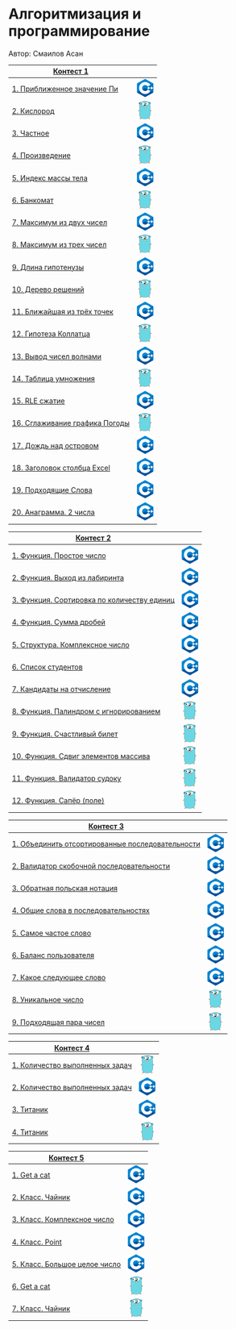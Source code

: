 # Алгоритмизация и программирование

Автор: Смаилов Асан

|[Контест 1](https://contest.yandex.ru/contest/52142/problems/) |  |
| --- | :-: |
| [1. Приближенное значение Пи](./contest_01/01/1.cpp) | ![](./img/cpp.png) |
| [2. Кислород](./contest_01/02/2.go) |  ![](./img/go.png) |
| [3. Частное](./contest_01/03/3.cpp) | ![](./img/cpp.png) |
| [4. Произведение](./contest_01/04/4.go) | ![](./img/go.png) |
| [5. Индекс массы тела](./contest_01/05/5.cpp) |  ![](./img/cpp.png) |
| [6. Банкомат](./contest_01/06/6.go) | ![](./img/go.png) |
| [7. Максимум из двух чисел](./contest_01/07/7.cpp) |  ![](./img/cpp.png) |
| [8. Максимум из трех чисел](./contest_01/08/8.go) | ![](./img/go.png) |
| [9. Длина гипотенузы](./contest_01/09/9.cpp) |  ![](./img/cpp.png) |
| [10. Дерево решений](./contest_01/10/10.go) | ![](./img/go.png) |
| [11. Ближайшая из трёх точек](./contest_01/11/11.cpp) |  ![](./img/cpp.png) |
| [12. Гипотеза Коллатца](./contest_01/12/12.go) | ![](./img/go.png) |
| [13. Вывод чисел волнами](./contest_01/13/13.cpp) |  ![](./img/cpp.png) |
| [14. Таблица умножения](./contest_01/14/14.go) | ![](./img/go.png) |
| [15. RLE сжатие](./contest_01/15/15.cpp) |  ![](./img/cpp.png) |
| [16. Сглаживание графика Погоды](./contest_01/16/16.go) | ![](./img/go.png) |
| [17. Дождь над островом](./contest_01/17/17.cpp) |  ![](./img/cpp.png) |
| [18. Заголовок столбца Excel](./contest_01/18/18.cpp) | ![](./img/cpp.png) |
| [19. Подходящие Слова](./contest_01/19/19.cpp) |  ![](./img/cpp.png) |
| [20. Анаграмма. 2 числа](./contest_01/20/20.cpp) | ![](./img/cpp.png) |

|[Контест 2](https://contest.yandex.ru/contest/52676/problems/) |  |
| --- | :-: |
| [1. Функция. Простое число](./contest_02/01/1.cpp) | ![](./img/cpp.png) |
| [2. Функция. Выход из лабиринта](./contest_02/02/2.cpp) |  ![](./img/cpp.png) |
| [3. Функция. Сортировка по количеству единиц](./contest_02/03/3.cpp) | ![](./img/cpp.png) |
| [4. Функция. Сумма дробей](./contest_02/04/4.cpp) | ![](./img/cpp.png) |
| [5. Структура. Комплексное число](./contest_02/05/5.cpp) | ![](./img/cpp.png) |
| [6. Список студентов](./contest_02/06/6.cpp) | ![](./img/cpp.png) |
| [7. Кандидаты на отчисление](./contest_02/07/7.cpp) | ![](./img/cpp.png) |
| [8. Функция. Палиндром с игнорированием](./contest_02/08/8.go) | ![](./img/go.png) |
| [9. Функция. Счастливый билет](./contest_02/09/9.go) | ![](./img/go.png) |
| [10. Функция. Сдвиг элементов массива](./contest_02/10/10.go) | ![](./img/go.png) |
| [11. Функция. Валидатор судоку](./contest_02/11/11.go) | ![](./img/go.png) |
| [12. Функция. Сапёр (поле)](./contest_02/12/12.go) | ![](./img/go.png) |

|[Контест 3](https://contest.yandex.ru/contest/53504/problems/) |  |
| --- | :-: |
| [1. Объединить отсортированные последовательности](./contest_03/01/1.cpp) | ![](./img/cpp.png) |
| [2. Валидатор скобочной последовательности](./contest_03/02/2.cpp) |  ![](./img/cpp.png) |
| [3. Обратная польская нотация](./contest_03/03/3.cpp) | ![](./img/cpp.png) |
| [4. Общие слова в последовательностях](./contest_03/04/4.cpp) | ![](./img/cpp.png) |
| [5. Самое частое слово](./contest_03/05/5.cpp) | ![](./img/cpp.png) |
| [6. Баланс пользователя](./contest_03/06/6.cpp) | ![](./img/cpp.png) |
| [7. Какое следующее слово](./contest_03/07/7.cpp) | ![](./img/cpp.png) |
| [8. Уникальное число](./contest_03/08/8.go) | ![](./img/go.png) |
| [9. Подходящая пара чисел](./contest_03/09/9.go) | ![](./img/go.png) |

|[Контест 4](https://contest.yandex.ru/contest/54625/problems/) |  |
| --- | :-: |
| [1. Количество выполненных задач](./contest_04/01/1.go) | ![](./img/go.png) |
| [2. Количество выполненных задач](./contest_04/02/2.cpp) |  ![](./img/cpp.png) |
| [3. Титаник](./contest_04/03/3.cpp) | ![](./img/cpp.png) |
| [4. Титаник](./contest_04/04/4.go) | ![](./img/go.png) |

|[Контест 5](https://contest.yandex.ru/contest/55465/problems/) |  |
| --- | :-: |
| [1. Get a cat](./contest_05/01/1.cpp) | ![](./img/cpp.png) |
| [2. Класс. Чайник](./contest_05/02/2.cpp) |  ![](./img/cpp.png) |
| [3. Класс. Комплексное число](./contest_05/03/3.cpp) | ![](./img/cpp.png) |
| [4. Класс. Point](./contest_05/04/4.cpp) | ![](./img/cpp.png) |
| [5. Класс. Большое целое число](./contest_05/05/5.cpp) | ![](./img/cpp.png) |
| [6. Get a cat](./contest_05/06/6.go) | ![](./img/go.png) |
| [7. Класс. Чайник](./contest_05/07/7.go) | ![](./img/go.png) |
